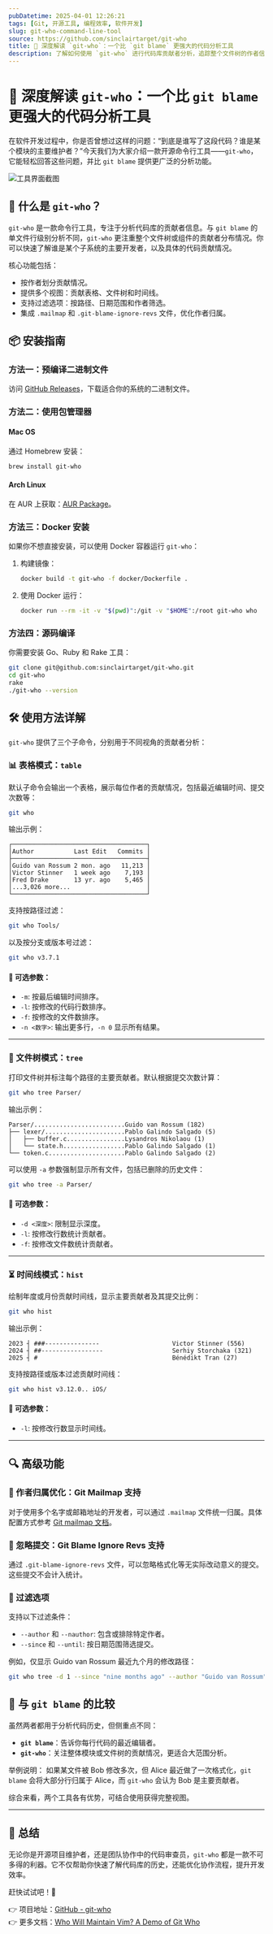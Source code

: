 ```yaml
---
pubDatetime: 2025-04-01 12:26:21
tags: [Git, 开源工具, 编程效率, 软件开发]
slug: git-who-command-line-tool
source: https://github.com/sinclairtarget/git-who
title: 🚀 深度解读 `git-who`：一个比 `git blame` 更强大的代码分析工具
description: 了解如何使用 `git-who` 进行代码库贡献者分析，追踪整个文件树的作者信息，提高代码协作效率。
---
```


# 🚀 深度解读 `git-who`：一个比 `git blame` 更强大的代码分析工具

在软件开发过程中，你是否曾想过这样的问题：“到底是谁写了这段代码？谁是某个模块的主要维护者？”今天我们为大家介绍一款开源命令行工具——`git-who`，它能轻松回答这些问题，并比 `git blame` 提供更广泛的分析功能。

![工具界面截图](https://github.com/sinclairtarget/git-who/raw/master/screenshots/vanity.png)

## 🧐 什么是 `git-who`？

`git-who` 是一款命令行工具，专注于分析代码库的贡献者信息。与 `git blame` 的单文件行级别分析不同，`git-who` 更注重整个文件树或组件的贡献者分布情况。你可以快速了解谁是某个子系统的主要开发者，以及具体的代码贡献情况。

核心功能包括：

- 按作者划分贡献情况。
- 提供多个视图：贡献表格、文件树和时间线。
- 支持过滤选项：按路径、日期范围和作者筛选。
- 集成 `.mailmap` 和 `.git-blame-ignore-revs` 文件，优化作者归属。

## 📦 安装指南

### 方法一：预编译二进制文件

访问 [GitHub Releases](https://github.com/sinclairtarget/git-who/releases)，下载适合你的系统的二进制文件。

### 方法二：使用包管理器

#### Mac OS

通过 Homebrew 安装：

```bash
brew install git-who
```

#### Arch Linux

在 AUR 上获取：[AUR Package](https://aur.archlinux.org/packages/git-who)。

### 方法三：Docker 安装

如果你不想直接安装，可以使用 Docker 容器运行 `git-who`：

1. 构建镜像：
   ```bash
   docker build -t git-who -f docker/Dockerfile .
   ```
2. 使用 Docker 运行：
   ```bash
   docker run --rm -it -v "$(pwd)":/git -v "$HOME":/root git-who who
   ```

### 方法四：源码编译

你需要安装 Go、Ruby 和 Rake 工具：

```bash
git clone git@github.com:sinclairtarget/git-who.git
cd git-who
rake
./git-who --version
```

## 🛠️ 使用方法详解

`git-who` 提供了三个子命令，分别用于不同视角的贡献者分析：

### 📊 表格模式：`table`

默认子命令会输出一个表格，展示每位作者的贡献情况，包括最近编辑时间、提交次数等：

```bash
git who
```

输出示例：

```
┌─────────────────────────────────────┐
│Author           Last Edit   Commits │
├─────────────────────────────────────┤
│Guido van Rossum 2 mon. ago   11,213 │
│Victor Stinner   1 week ago    7,193 │
│Fred Drake       13 yr. ago    5,465 │
│...3,026 more...                     │
└─────────────────────────────────────┘
```

支持按路径过滤：

```bash
git who Tools/
```

以及按分支或版本号过滤：

```bash
git who v3.7.1
```

#### 🌟 可选参数：

- `-m`: 按最后编辑时间排序。
- `-l`: 按修改的代码行数排序。
- `-f`: 按修改的文件数排序。
- `-n <数字>`: 输出更多行，`-n 0` 显示所有结果。

---

### 🌲 文件树模式：`tree`

打印文件树并标注每个路径的主要贡献者。默认根据提交次数计算：

```bash
git who tree Parser/
```

输出示例：

```
Parser/.........................Guido van Rossum (182)
├── lexer/......................Pablo Galindo Salgado (5)
│   ├── buffer.c................Lysandros Nikolaou (1)
│   └── state.h.................Pablo Galindo Salgado (1)
└── token.c.....................Pablo Galindo Salgado (2)
```

可以使用 `-a` 参数强制显示所有文件，包括已删除的历史文件：

```bash
git who tree -a Parser/
```

#### 🌟 可选参数：

- `-d <深度>`: 限制显示深度。
- `-l`: 按修改行数统计贡献者。
- `-f`: 按修改文件数统计贡献者。

---

### ⏳ 时间线模式：`hist`

绘制年度或月份贡献时间线，显示主要贡献者及其提交比例：

```bash
git who hist
```

输出示例：

```
2023 ┤ ###---------------                    Victor Stinner (556)
2024 ┤ ##-----------------                   Serhiy Storchaka (321)
2025 ┤ #                                     Bénédikt Tran (27)
```

支持按路径或版本过滤贡献时间线：

```bash
git who hist v3.12.0.. iOS/
```

#### 🌟 可选参数：

- `-l`: 按修改行数显示时间线。

---

## 🔍 高级功能

### 🧹 作者归属优化：Git Mailmap 支持

对于使用多个名字或邮箱地址的开发者，可以通过 `.mailmap` 文件统一归属。具体配置方式参考 [Git mailmap 文档](https://git-scm.com/docs/gitmailmap)。

### 🚫 忽略提交：Git Blame Ignore Revs 支持

通过 `.git-blame-ignore-revs` 文件，可以忽略格式化等无实际改动意义的提交。这些提交不会计入统计。

### 🔧 过滤选项

支持以下过滤条件：

- `--author` 和 `--nauthor`: 包含或排除特定作者。
- `--since` 和 `--until`: 按日期范围筛选提交。

例如，仅显示 Guido van Rossum 最近九个月的修改路径：

```bash
git who tree -d 1 --since "nine months ago" --author "Guido van Rossum"
```

## 🤔 与 `git blame` 的比较

虽然两者都用于分析代码历史，但侧重点不同：

- **`git blame`**：告诉你每行代码的最近编辑者。
- **`git-who`**：关注整体模块或文件树的贡献情况，更适合大范围分析。

举例说明：
如果某文件被 Bob 修改多次，但 Alice 最近做了一次格式化，`git blame` 会将大部分行归属于 Alice，而 `git-who` 会认为 Bob 是主要贡献者。

综合来看，两个工具各有优势，可结合使用获得完整视图。

---

## 🌟 总结

无论你是开源项目维护者，还是团队协作中的代码审查员，`git-who` 都是一款不可多得的利器。它不仅帮助你快速了解代码库的历史，还能优化协作流程，提升开发效率。

赶快试试吧！🎉

👉 项目地址：[GitHub - git-who](https://github.com/sinclairtarget/git-who)  
👉 更多文档：[Who Will Maintain Vim? A Demo of Git Who](https://sinclairtarget.com/blog/2025/03/who-will-maintain-vim-a-demo-of-git-who/)
